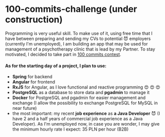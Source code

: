 # 100-commits-challenge (under construction)

Programming is very useful skill. 
To make use of it, using free time that I have between preparing and sending my CVs to potential 😈 employers 
(currently I'm unemployed),
I am building an app that may be used for management of a psychotherapy clinic that is lead by my Partner.
To stay motivated, I decided to take part in [100 commits contest](https://100commitow.pl/).<br>

#### As for the starting day of a project, I plan to use: ####

* **Spring** for backend
* **Angular** for frontend
* **RxJS** for Angular, as I love functional and reactive programming 😍 😍 😍
* **PostgreSQL** as a database to store data and **pgadmin** to manage it
* **Docker** for PostgreSQL and pgadmin for easier management and exchange (I allow the possibility to exchange PostgreSQL for MySQL in near future)
* the most important: my recent **job experience** as **a Java Developer** 😈 (I have 2 and a half years of commercial job experience as a Java Developer).
As I'm unemployed now, in case you are wonder, I may give the minimum hourly rate I expect: 35 PLN per hour (B2B)
